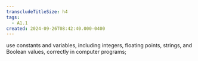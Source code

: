 ```yaml
---
transcludeTitleSize: h4
tags:
  - A1.1
created: 2024-09-26T08:42:40.000-0400
---
```

use constants and variables, including integers, floating points, strings, and Boolean values, correctly in computer programs;